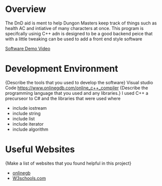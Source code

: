 # Overview

The DnD aid is ment to help Dungon Masters keep track of things such as health AC and intiative of many characters at once. This program is specifcally usinig C++
adn is designed to be a good backend peice that with a little tweaking can be used to add a front end style software


[Software Demo Video](http://youtube.link.goes.here)

# Development Environment

{Describe the tools that you used to develop the software}
Visual studio Code
https://www.onlinegdb.com/online_c++_compiler
{Describe the programming language that you used and any libraries.}
I used C++ a precurseor to C# and the libraries that were used where
* include iostream
* include string
* include list
* include iterator
* include algorithm

# Useful Websites

{Make a list of websites that you found helpful in this project}
* [onlinegb](https://www.onlinegdb.com/online_c++_compiler)
* [W3schools.com](https://www.w3schools.com/cpp/cpp_classes.asp)
